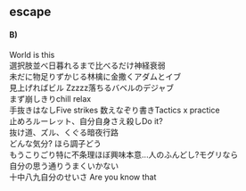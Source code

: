 ## escape

#### B)

World is this  
選択肢並べ日暮れるまで比べるだけ神経衰弱  
未だに物足りずかじる林檎に金撒くアダムとイブ  
見上げればビル Zzzzz落ちるバベルのデジャブ  
まず崩しきりchill relax  
手抜きはなしFive strikes 数えなぞり書きTactics x practice  
止めろルーレット、自分自身さえ殺しDo it?  
抜け道、ズル、くぐる暗夜行路  
どんな気分? ほら調子どう  
もうこりごり特に不条理ほぼ興味本意...人のふんどし?モグリなら  
自分の思う通りうまくいかない  
十中八九自分のせいさ Are you know that  

